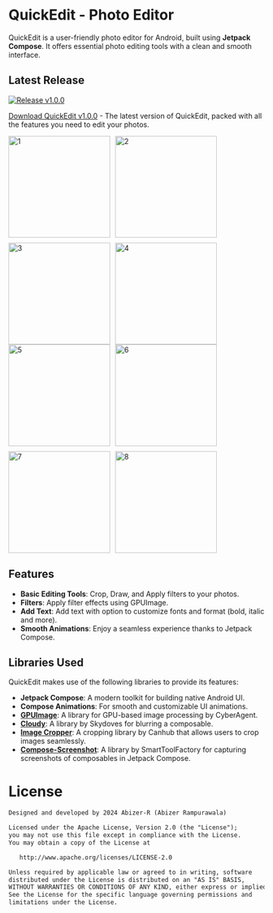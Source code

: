 # QuickEdit - Photo Editor
QuickEdit is a user-friendly photo editor for Android, built using **Jetpack Compose**. It offers essential photo editing tools with a clean and smooth interface.

## Latest Release

[![Release v1.0.0](https://img.shields.io/github/v/release/Abizer-R/QuickEdit-Photo-Editor)](https://github.com/Abizer-R/QuickEdit-Photo-Editor/releases/tag/v1.0.0)

[Download QuickEdit v1.0.0](https://github.com/Abizer-R/QuickEdit-Photo-Editor/releases/tag/v1.0.0) - The latest version of QuickEdit, packed with all the features you need to edit your photos.


<div style="display: flex; flex-wrap: wrap; gap: 10px; align-items: flex-start;">
  <img src="https://github.com/user-attachments/assets/78217ce9-4771-4db0-9dae-345214eb28f1" alt="1" width="200" />
  <img src="https://github.com/user-attachments/assets/8c0214c4-f067-4bed-bac0-73bfd80fc01b" alt="2" width="200" />
  <img src="https://github.com/user-attachments/assets/3619584a-f672-424f-8040-baf9a563f278" alt="3" width="200" />
  <img src="https://github.com/user-attachments/assets/c26f4c38-b0cf-47c5-bd91-aa09df16deea" alt="4" width="200" />
</div>

<div style="display: flex; flex-wrap: wrap; gap: 10px; align-items: flex-start;">
  <img src="https://github.com/user-attachments/assets/eda2aa88-ab50-4fb9-a081-9104c3ccdd85" alt="5" width="200" />
  <img src="https://github.com/user-attachments/assets/5cd3f808-90f4-451f-b4d4-9518acb747d2" alt="6" width="200" />
  <img src="https://github.com/user-attachments/assets/ebd2db8c-43b9-4271-81b9-9800e6277b98" alt="7" width="200" />
  <img src="https://github.com/user-attachments/assets/0d863b8f-b69a-4b3d-a29d-f6b0fc57a8be" alt="8" width="200" />
</div>

## Features

- **Basic Editing Tools**: Crop, Draw, and Apply filters to your photos.
- **Filters**: Apply filter effects using GPUImage.
- **Add Text**: Add text with option to customize fonts and format (bold, italic and more).
- **Smooth Animations**: Enjoy a seamless experience thanks to Jetpack Compose.

## Libraries Used

QuickEdit makes use of the following libraries to provide its features:

- **Jetpack Compose**: A modern toolkit for building native Android UI.
- **Compose Animations**: For smooth and customizable UI animations.
- **[GPUImage](https://github.com/CyberAgent/android-gpuimage)**: A library for GPU-based image processing by CyberAgent.
- **[Cloudy](https://github.com/skydoves/cloudy)**: A library by Skydoves for blurring a composable.
- **[Image Cropper](https://github.com/CanHub/Android-Image-Cropper)**: A cropping library by Canhub that allows users to crop images seamlessly.
- **[Compose-Screenshot](https://github.com/SmartToolFactory/Compose-Screenshot)**: A library by SmartToolFactory for capturing screenshots of composables in Jetpack Compose.


# License
```xml
Designed and developed by 2024 Abizer-R (Abizer Rampurawala)

Licensed under the Apache License, Version 2.0 (the "License");
you may not use this file except in compliance with the License.
You may obtain a copy of the License at

   http://www.apache.org/licenses/LICENSE-2.0

Unless required by applicable law or agreed to in writing, software
distributed under the License is distributed on an "AS IS" BASIS,
WITHOUT WARRANTIES OR CONDITIONS OF ANY KIND, either express or implied.
See the License for the specific language governing permissions and
limitations under the License.
```
